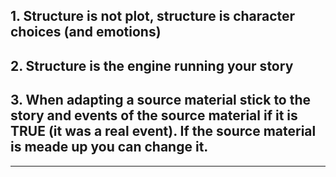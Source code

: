 ## 1. Structure is not plot, structure is character choices (and emotions)

## 2. Structure is the engine running your story

## 3. When adapting a source material stick to the story and events of the source material if it is TRUE (it was a real event). If the source material is meade up you can change it.

---